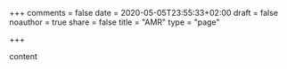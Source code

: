 +++
comments = false
date = 2020-05-05T23:55:33+02:00
draft = false
noauthor = true
share = false
title = "AMR"
type = "page"

+++

content

